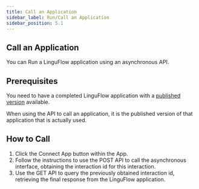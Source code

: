 ```yaml
---
title: Call an Application
sidebar_label: Run/Call an Application
sidebar_position: 5.1
---
```


## Call an Application

You can Run a LinguFlow application using an asynchronous API.

## Prerequisites

You need to have a completed LinguFlow application with a [published version](https://github.com/pingcap/LinguFlow) available.

When using the API to call an application, it is the published version of that application that is actually used.

## How to Call

1. Click the Connect App button within the App.
2. Follow the instructions to use the POST API to call the asynchronous interface, obtaining the interaction id for this interaction.
3. Use the GET API to query the previously obtained interaction id, retrieving the final response from the LinguFlow application.
